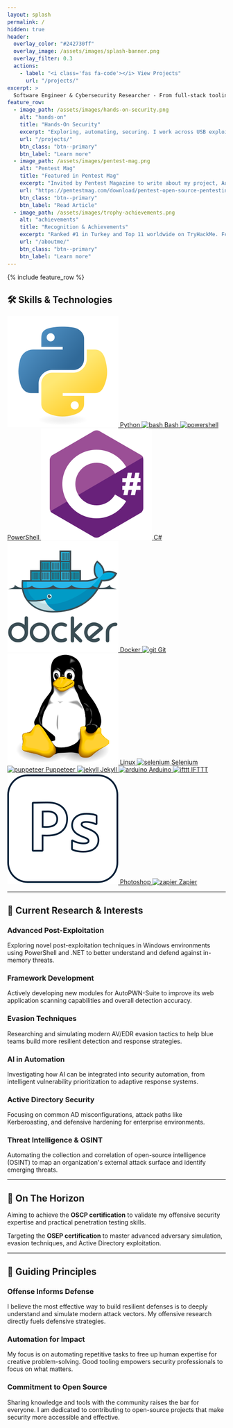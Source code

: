 ```yaml
---
layout: splash
permalink: /
hidden: true
header:
  overlay_color: "#242730ff"
  overlay_image: /assets/images/splash-banner.png
  overlay_filter: 0.3
  actions:
    - label: "<i class='fas fa-code'></i> View Projects"
      url: "/projects/"
excerpt: >
  Software Engineer & Cybersecurity Researcher - From full-stack tooling to offensive security: building reliable, usable security tools and finding real-world bugs.
feature_row:
  - image_path: /assets/images/hands-on-security.png
    alt: "hands-on"
    title: "Hands-On Security"
    excerpt: "Exploring, automating, securing. I work across USB exploits, network scanning, and post-exploitation, turning creative ideas into practical tools and repeatable tests."
    url: "/projects/"
    btn_class: "btn--primary"
    btn_label: "Learn more"
  - image_path: /assets/images/pentest-mag.png
    alt: "Pentest Mag"
    title: "Featured in Pentest Mag"
    excerpt: "Invited by Pentest Magazine to write about my project, AutoPWN-Suite, showcasing its impact on the security community."
    url: "https://pentestmag.com/download/pentest-open-source-pentesting-toolkit/"
    btn_class: "btn--primary"
    btn_label: "Read Article"
  - image_path: /assets/images/trophy-achievements.png
    alt: "achievements"
    title: "Recognition & Achievements"
    excerpt: "Ranked #1 in Turkey and Top 11 worldwide on TryHackMe. Featured on Discord’s Security Hall of Fame for responsible disclosure. Creator of AutoPWN-Suite, a widely recognized open-source offensive security framework."
    url: "/aboutme/"
    btn_class: "btn--primary"
    btn_label: "Learn more"      
---
```


{% include feature_row %}

## 🛠️ Skills & Technologies

<div class="skills-grid">
  <a href="https://www.python.org" target="_blank" rel="noreferrer" class="skill-item">
    <img src="https://raw.githubusercontent.com/devicons/devicon/master/icons/python/python-original.svg" alt="python"/>
    <span>Python</span>
  </a>
  <a href="https://www.gnu.org/software/bash/" target="_blank" rel="noreferrer" class="skill-item">
    <img src="https://www.vectorlogo.zone/logos/gnu_bash/gnu_bash-icon.svg" alt="bash"/>
    <span>Bash</span>
  </a>
  <a href="https://apps.microsoft.com/detail/9mz1snwt0n5d" target="_blank" rel="noreferrer" class="skill-item">
    <img src="https://raw.githubusercontent.com/actions/starter-workflows/refs/heads/main/icons/powershell.svg" alt="powershell"/>
    <span>PowerShell</span>
  </a>
  <a href="https://www.w3schools.com/cs/" target="_blank" rel="noreferrer" class="skill-item">
    <img src="https://raw.githubusercontent.com/devicons/devicon/master/icons/csharp/csharp-original.svg" alt="csharp"/>
    <span>C#</span>
  </a>
  <a href="https://www.docker.com/" target="_blank" rel="noreferrer" class="skill-item">
    <img src="https://raw.githubusercontent.com/devicons/devicon/master/icons/docker/docker-original-wordmark.svg" alt="docker"/>
    <span>Docker</span>
  </a>
  <a href="https://git-scm.com/" target="_blank" rel="noreferrer" class="skill-item">
    <img src="https://www.vectorlogo.zone/logos/git-scm/git-scm-icon.svg" alt="git"/>
    <span>Git</span>
  </a>
  <a href="https://www.linux.org/" target="_blank" rel="noreferrer" class="skill-item">
    <img src="https://raw.githubusercontent.com/devicons/devicon/master/icons/linux/linux-original.svg" alt="linux"/>
    <span>Linux</span>
  </a>
  <a href="https://www.selenium.dev" target="_blank" rel="noreferrer" class="skill-item">
    <img src="https://raw.githubusercontent.com/detain/svg-logos/780f25886640cef088af994181646db2f6b1a3f8/svg/selenium-logo.svg" alt="selenium"/>
    <span>Selenium</span>
  </a>
  <a href="https://github.com/puppeteer/puppeteer" target="_blank" rel="noreferrer" class="skill-item">
    <img src="https://www.vectorlogo.zone/logos/pptrdev/pptrdev-official.svg" alt="puppeteer"/>
    <span>Puppeteer</span>
  </a>
  <a href="https://jekyllrb.com/" target="_blank" rel="noreferrer" class="skill-item">
    <img src="https://www.vectorlogo.zone/logos/jekyllrb/jekyllrb-icon.svg" alt="jekyll"/>
    <span>Jekyll</span>
  </a>
  <a href="https://www.arduino.cc/" target="_blank" rel="noreferrer" class="skill-item">
    <img src="https://cdn.worldvectorlogo.com/logos/arduino-1.svg" alt="arduino"/>
    <span>Arduino</span>
  </a>
  <a href="https://ifttt.com/" target="_blank" rel="noreferrer" class="skill-item">
    <img src="https://www.vectorlogo.zone/logos/ifttt/ifttt-ar21.svg" alt="ifttt"/>
    <span>IFTTT</span>
  </a>
  <a href="https://www.photoshop.com/en" target="_blank" rel="noreferrer" class="skill-item">
    <img src="https://raw.githubusercontent.com/devicons/devicon/master/icons/photoshop/photoshop-line.svg" alt="photoshop"/>
    <span>Photoshop</span>
  </a>
  <a href="https://zapier.com" target="_blank" rel="noreferrer" class="skill-item">
    <img src="https://www.vectorlogo.zone/logos/zapier/zapier-icon.svg" alt="zapier"/>
    <span>Zapier</span>
  </a>
</div>

---

## 🔬 Current Research & Interests

<div class="research-grid">
  <div class="research-card">
    <div class="research-card__icon"><i class="fas fa-terminal"></i></div>
    <h3 class="research-card__title">Advanced Post-Exploitation</h3>
    <p class="research-card__description">Exploring novel post-exploitation techniques in Windows environments using PowerShell and .NET to better understand and defend against in-memory threats.</p>
  </div>
  <div class="research-card">
    <div class="research-card__icon"><i class="fas fa-cogs"></i></div>
    <h3 class="research-card__title">Framework Development</h3>
    <p class="research-card__description">Actively developing new modules for AutoPWN-Suite to improve its web application scanning capabilities and overall detection accuracy.</p>
  </div>
  <div class="research-card">
    <div class="research-card__icon"><i class="fas fa-shield-alt"></i></div>
    <h3 class="research-card__title">Evasion Techniques</h3>
    <p class="research-card__description">Researching and simulating modern AV/EDR evasion tactics to help blue teams build more resilient detection and response strategies.</p>
  </div>
  <div class="research-card">
    <div class="research-card__icon"><i class="fas fa-robot"></i></div>
    <h3 class="research-card__title">AI in Automation</h3>
    <p class="research-card__description">Investigating how AI can be integrated into security automation, from intelligent vulnerability prioritization to adaptive response systems.</p>
  </div>
  <div class="research-card">
    <div class="research-card__icon"><i class="fas fa-users"></i></div>
    <h3 class="research-card__title">Active Directory Security</h3>
    <p class="research-card__description">Focusing on common AD misconfigurations, attack paths like Kerberoasting, and defensive hardening for enterprise environments.</p>
  </div>
  <div class="research-card">
    <div class="research-card__icon"><i class="fas fa-sitemap"></i></div>
    <h3 class="research-card__title">Threat Intelligence & OSINT</h3>
    <p class="research-card__description">Automating the collection and correlation of open-source intelligence (OSINT) to map an organization's external attack surface and identify emerging threats.</p>
  </div>
</div>

---

## 🚀 On The Horizon

<div class="horizon-list">
  <div class="horizon-item">
    <div class="horizon-item__icon"><i class="fas fa-award"></i></div>
    <div class="horizon-item__text">
      <p>Aiming to achieve the <strong>OSCP certification</strong> to validate my offensive security expertise and practical penetration testing skills.</p>
    </div>
  </div>
  <div class="horizon-item">
    <div class="horizon-item__icon"><i class="fas fa-user-secret"></i></div>
    <div class="horizon-item__text">
      <p>Targeting the <strong>OSEP certification</strong> to master advanced adversary simulation, evasion techniques, and Active Directory exploitation.</p>
    </div>
  </div>
</div>

---

## 🧭 Guiding Principles

<div class="principles-grid">
  <div class="principle-card">
    <h3>Offense Informs Defense</h3>
    <p>I believe the most effective way to build resilient defenses is to deeply understand and simulate modern attack vectors. My offensive research directly fuels defensive strategies.</p>
  </div>
  <div class="principle-card">
    <h3>Automation for Impact</h3>
    <p>My focus is on automating repetitive tasks to free up human expertise for creative problem-solving. Good tooling empowers security professionals to focus on what matters.</p>
  </div>
  <div class="principle-card">
    <h3>Commitment to Open Source</h3>
    <p>Sharing knowledge and tools with the community raises the bar for everyone. I am dedicated to contributing to open-source projects that make security more accessible and effective.</p>
  </div>
</div>
